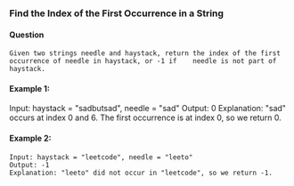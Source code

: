 ### Find the Index of the First Occurrence in a String

#### Question  

    Given two strings needle and haystack, return the index of the first occurrence of needle in haystack, or -1 if    needle is not part of haystack.

 

#### Example 1:
   
   Input: haystack = "sadbutsad", needle = "sad"
   Output: 0
   Explanation: "sad" occurs at index 0 and 6.
   The first occurrence is at index 0, so we return 0.
#### Example 2:

    Input: haystack = "leetcode", needle = "leeto"
    Output: -1
    Explanation: "leeto" did not occur in "leetcode", so we return -1.
 